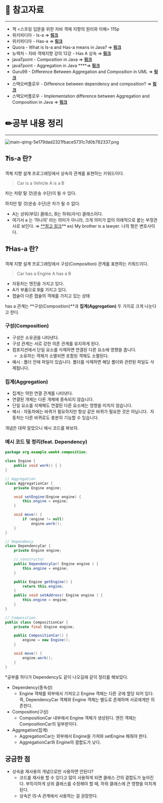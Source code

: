 # 🔗 참고자료

---

- 책 <스프링 입문을 위한 자바 객체 지향의 원리와 이해> 115p
- 위키피디아 - Is-a ⇒ [**링크**](https://en.wikipedia.org/wiki/Is-a)
- 위키피디아 - Has-a ⇒ [**링크**](https://en.wikipedia.org/wiki/Has-a)
- Quora - What is Is-a and Has-a means in Java? ⇒ **[링크](https://www.quora.com/What-is-Is-a-and-Has-a-means-in-Java)**
- 뉴렉처 - 자바 객체지향 강의 12강 - Has A 상속 ⇒ [**링크**](https://www.youtube.com/watch?v=6wKyPg9rxtw&ab_channel=%EB%89%B4%EB%A0%89%EC%B2%98)
- javaTpoint - Composition in Java ⇒ [**링크**](https://www.javatpoint.com/composition-in-java)
- javaTpoint - Aggregation in Java ****⇒ [**링크**](https://www.javatpoint.com/aggregation-in-java)
- Guru99 - Difference Between Aggregation and Composition in UML ⇒ [**링크**](https://www.guru99.com/uml-aggregation-vs-composition.html)
- 스택오버플로우 - Difference between dependency and composition? ⇒ **[링크](https://stackoverflow.com/questions/21022012/difference-between-dependency-and-composition)**
- 스택오버플로우 - Implementation difference between Aggregation and Composition in Java ⇒ **[링크](https://stackoverflow.com/questions/11881552/implementation-difference-between-aggregation-and-composition-in-java/12431359#12431359)**

# ✏공부 내용 정리

---

![main-qimg-5e179dad2321fbace5731c7d0b782337.png](https://s3.us-west-2.amazonaws.com/secure.notion-static.com/ab7cc348-c21d-4103-93af-cf7bc7607721/main-qimg-5e179dad2321fbace5731c7d0b782337.png?X-Amz-Algorithm=AWS4-HMAC-SHA256&X-Amz-Content-Sha256=UNSIGNED-PAYLOAD&X-Amz-Credential=AKIAT73L2G45EIPT3X45%2F20230208%2Fus-west-2%2Fs3%2Faws4_request&X-Amz-Date=20230208T051610Z&X-Amz-Expires=86400&X-Amz-Signature=c62adde85968c9932f0e072e30fd4e12271d67a24e144fb7b87b8e79cc67e957&X-Amz-SignedHeaders=host&response-content-disposition=filename%3D%22main-qimg-5e179dad2321fbace5731c7d0b782337.png%22&x-id=GetObject)

## ❓is-a 란?

객체 지향 설계 프로그래밍에서 상속의 관계를 표현하는 키워드이다.

> Car is a Vehicle
A is a B
>

차는 차량 탈 것(운송 수단)이 될 수 있다.

하지만 탈 것(운송 수단)은 차가 될 수 없다.

- A는 상위(부모) 클래스,
  B는 하위(자식) 클래스이다.
- 여기서 a 는 ‘하나의’ 라는 의미가 아니라,
  크게 의미가 없이 의례적으로 붙는 부정관사로 보인다. ⇒ [**참고 링크](https://www.englishcube.net/grammar_view.php?category2=86)**
  ex) My brother is a lawyer. 나의 형은 변호사이다.

## ❓Has-a 란?

객체 지향 설계 프로그래밍에서 구성(Composition) 관계를 표현하는 키워드이다.

> Car has a Engine
A has a B
>
- 자동차는 엔진을 가지고 있다.
- A가 부품으로 B를 가지고 있다.
- 캡슐이 다른 캡슐의 객체를 가지고 있는 상태

has a 관계는 **구성(Composition)**과 **집계(Aggregation)** 두 가지로 크게 나눈다고 한다.

### 구성(Composition)

- 구성은 소유권을 나타낸다.
- 구성 관계는 서로 강한 의존 관계를 유지하게 된다.
- 컴포지션에서 단일 요소를 삭제하면 연결된 다른 요소에 영향을 줍니다.
    - 소유하는 객체가 소멸되면 포함된 객체도 소멸된다.
- 예시 : 폴더 안에 파일이 있습니다. 폴더를 삭제하면 해당 폴더와 관련된 파일도 삭제됩니다.

### 집계(Aggregation)

- 집계는 약한 연결 관계를 나타낸다.
- 연결된 개체는 다른 개체에 종속되지 않습니다.
- 단일 요소를 삭제해도 연결된 다른 요소에는 영향을 미치지 않습니다.
- 예시 : 자동차에는 바퀴가 필요하지만 항상 같은 바퀴가 필요한 것은 아닙니다. 
자동차는 다른 바퀴로도 충분히 기능할 수 있습니다.



개념은 대략 알았으니 예시 코드를 봐보자.

### 예시 코드 및 정리(feat. Dependency)

```java
package org.example.week4.composition;

class Engine {
    public void work() { }
}

// Aggregation
class AggregationCar {
    private Engine engine;

    void setEngine(Engine engine) {
        this.engine = engine;
    }

    void move() {
        if (engine != null)
            engine.work();
    }
}

// Dependency
class DependencyCar {
    private Engine engine;

    // constructor
    public DependencyCar( Engine engine ) {
        this.engine = engine;
    }

    public Engine getEngine() {
        return this.engine;
    }
    public void setAddress( Engine engine ) {
        this.engine = engine;
    }
}

// Composition
public class CompositionCar {
    private final Engine engine;

    public CompositionCar() {
        engine = new Engine();
    }

    void move() {
        engine.work();
    }
}
```

*공부를 하다가 Dependency도 같이 나오길래 같이 정리를 해보았다.

- Dependency(종속성)
    - Engine 객체를 외부에서 가져오고 Engine 객체는 다른 곳에 할당 되어 있다.
      즉, DependencyCar 객체와  Engine 객체는 별도로 존재하며 서로에게만 의존한다.
- Composition(구성)
    - CompositionCar 내부에서 Engine 객체가 생성된다.
      엔진 객체는 CompositionCar의 일부분이다.
- Aggregation(집계)
    - AggregationCar는 외부에서 Engine을 가져와 setEngine 해줘야 한다.
    - AggregationCar와 Engine의 결합도가 낮다.

## 궁금한 점

- 상속을 재사용의 개념으로만 사용하면 안된다?
    - 코드를 재사용 할 수 있다고 많이 사용하게 되면 클래스 간의 결합도가 높아진다.
      부득이하게 상위 클래스를 수정해야 할 때, 하위 클래스에 큰 영향을 미치게 된다.
    - 상속은 IS-A 관계에서 사용하는 걸 권장한다.